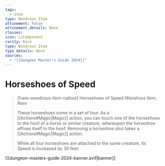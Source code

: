 ```yaml
---
tags:
  - Item
type: Wondrous Item
attunement: False
attunement_details: None
classes:
icon: LiComponent
rarity: Rare
type: Wondrous Item
type_details: None
sources: 
  - "[[Dungeon Master's Guide 2024]]"
---
```

# Horseshoes of Speed
>[!rare-wondrous-item-callout] Horseshoes of Speed
>_Wondrous Item, Rare_
>
>These horseshoes come in a set of four. As a [[Actions#Magic\|Magic]] action, you can touch one of the horseshoes to the hoof of a horse or similar creature, whereupon the horseshoe affixes itself to the hoof. Removing a horseshoe also takes a [[Actions#Magic\|Magic]] action.
>
>While all four horseshoes are attached to the same creature, its Speed is increased by 30 feet.
>
>


![[dungeon-masters-guide-2024-banner.avif|banner]]